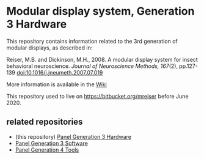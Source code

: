 # Modular display system, Generation 3 Hardware

This repository contains information related to the 3rd generation of modular
displays, as described in:

Reiser, M.B. and Dickinson, M.H., 2008. A modular display system for insect behavioral neuroscience. *Journal of Neuroscience Methods, 167*(2), pp.127-139 [doi:10.1016/j.jneumeth.2007.07.019](https://doi.org/10.1016/j.jneumeth.2007.07.019)

More information is available in the [Wiki](https://github.com/reiserlab/Panel-G3-Hardware/wiki)

This repository used to live on https://bitbucket.org/mreiser before June 2020.

## related repositories

- (this repository) [Panel Generation 3 Hardware](https://github.com/reiserlab/Panel-G3-Hardware)
- [Panel Generation 3 Software](https://github.com/reiserlab/Panel-G3-Software)
- [Panel Generation 4 Tools](https://github.com/JaneliaSciComp/G4_Display_Tools)
